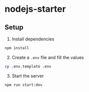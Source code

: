 # nodejs-starter

## Setup

1. Install dependencies

```bash
npm install
```

2. Create a `.env` file and fill the values

```bash
cp .env.template .env
```

3. Start the server

```bash
npm run start:dev
```
